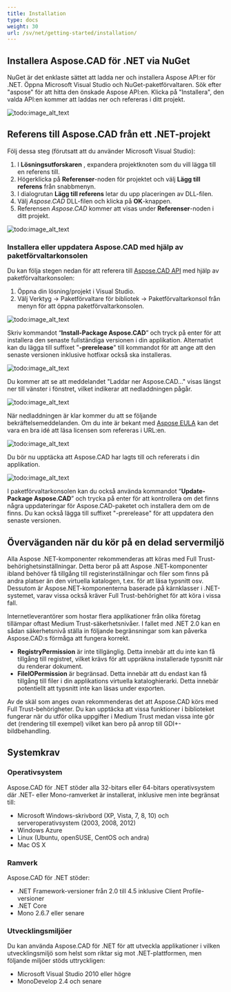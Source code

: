```yaml
---
title: Installation
type: docs
weight: 30
url: /sv/net/getting-started/installation/
---
```


## **Installera Aspose.CAD för .NET via NuGet**

NuGet är det enklaste sättet att ladda ner och installera Aspose API:er för .NET. Öppna Microsoft Visual Studio och NuGet-paketförvaltaren. Sök efter "aspose" för att hitta den önskade Aspose API:en. Klicka på "Installera", den valda API:en kommer att laddas ner och refereras i ditt projekt.

![todo:image_alt_text](/_assets/install/installation_1.png)

## **Referens till Aspose.CAD från ett .NET-projekt**

Följ dessa steg (förutsatt att du använder Microsoft Visual Studio):

1. I **Lösningsutforskaren** , expandera projektknoten som du vill lägga till en referens till.
1. Högerklicka på **Referenser**-noden för projektet och välj **Lägg till referens** från snabbmenyn.
1. I dialogrutan **Lägg till referens** letar du upp placeringen av DLL-filen.
1. Välj *Aspose.CAD* DLL-filen och klicka på **OK**-knappen.
1. Referensen *Aspose.CAD* kommer att visas under **Referenser**-noden i ditt projekt.

![todo:image_alt_text](/_assets/install/installation_2.png)

### **Installera eller uppdatera Aspose.CAD med hjälp av paketförvaltarkonsolen**

Du kan följa stegen nedan för att referera till [Aspose.CAD API](https://www.nuget.org/packages/Aspose.CAD/) med hjälp av paketförvaltarkonsolen:

1. Öppna din lösning/projekt i Visual Studio.
1. Välj Verktyg -> Paketförvaltare för bibliotek -> Paketförvaltarkonsol från menyn för att öppna paketförvaltarkonsolen.

![todo:image_alt_text](/_assets/install/installation_3.png)

Skriv kommandot “**Install-Package Aspose.CAD**” och tryck på enter för att installera den senaste fullständiga versionen i din applikation. Alternativt kan du lägga till suffixet "**-prerelease**" till kommandot för att ange att den senaste versionen inklusive hotfixar också ska installeras.

![todo:image_alt_text](/_assets/install/installation_4.png)

Du kommer att se att meddelandet "Laddar ner Aspose.CAD..." visas längst ner till vänster i fönstret, vilket indikerar att nedladdningen pågår. 

![todo:image_alt_text](/_assets/install/installation_5.png)

När nedladdningen är klar kommer du att se följande bekräftelsemeddelanden. Om du inte är bekant med [Aspose EULA](https://about.aspose.com/legal/eula) kan det vara en bra idé att läsa licensen som refereras i URL:en.

![todo:image_alt_text](/_assets/install/installation_6.png)

Du bör nu upptäcka att Aspose.CAD har lagts till och refererats i din applikation.

![todo:image_alt_text](/_assets/install/installation_7.png)

I paketförvaltarkonsolen kan du också använda kommandot “**Update-Package Aspose.CAD**” och trycka på enter för att kontrollera om det finns några uppdateringar för Aspose.CAD-paketet och installera dem om de finns. Du kan också lägga till suffixet "-prerelease" för att uppdatera den senaste versionen.

## **Överväganden när du kör på en delad servermiljö**

Alla Aspose .NET-komponenter rekommenderas att köras med Full Trust-behörighetsinställningar. Detta beror på att Aspose .NET-komponenter ibland behöver få tillgång till registerinställningar och filer som finns på andra platser än den virtuella katalogen, t.ex. för att läsa typsnitt osv. Dessutom är Aspose.NET-komponenterna baserade på kärnklasser i .NET-systemet, varav vissa också kräver Full Trust-behörighet för att köra i vissa fall.

Internetleverantörer som hostar flera applikationer från olika företag tillämpar oftast Medium Trust-säkerhetsnivåer. I fallet med .NET 2.0 kan en sådan säkerhetsnivå ställa in följande begränsningar som kan påverka Aspose.CAD:s förmåga att fungera korrekt.

- **RegistryPermission** är inte tillgänglig. Detta innebär att du inte kan få tillgång till registret, vilket krävs för att uppräkna installerade typsnitt när du renderar dokument.
- **FileIOPermission** är begränsad. Detta innebär att du endast kan få tillgång till filer i din applikations virtuella kataloghierarki. Detta innebär potentiellt att typsnitt inte kan läsas under exporten.

Av de skäl som anges ovan rekommenderas det att Aspose.CAD körs med Full Trust-behörigheter. Du kan upptäcka att vissa funktioner i biblioteket fungerar när du utför olika uppgifter i Medium Trust medan vissa inte gör det (rendering till exempel) vilket kan bero på anrop till GDI+- bildbehandling.

## **Systemkrav**

### **Operativsystem**

Aspose.CAD för .NET stöder alla 32-bitars eller 64-bitars operativsystem där .NET- eller Mono-ramverket är installerat, inklusive men inte begränsat till:

- Microsoft Windows-skrivbord (XP, Vista, 7, 8, 10) och serveroperativsystem (2003, 2008, 2012)
- Windows Azure
- Linux (Ubuntu, openSUSE, CentOS och andra)
- Mac OS X

### **Ramverk**

Aspose.CAD för .NET stöder:

- .NET Framework-versioner från 2.0 till 4.5 inklusive Client Profile-versioner
- .NET Core
- Mono 2.6.7 eller senare

### **Utvecklingsmiljöer**

Du kan använda Aspose.CAD för .NET för att utveckla applikationer i vilken utvecklingsmiljö som helst som riktar sig mot .NET-plattformen, men följande miljöer stöds uttryckligen:

- Microsoft Visual Studio 2010 eller högre
- MonoDevelop 2.4 och senare
